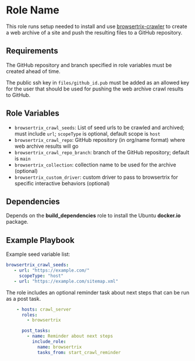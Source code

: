 Role Name
=========

This role runs setup needed to install and use [browsertrix-crawler](https://github.com/webrecorder/browsertrix-crawler) to create a web archive of a site and push the resulting files to a GitHub repository.

Requirements
------------

The GitHub repository and branch specified in role variables must be created ahead of time.

The public ssh key in `files/github_id.pub` must be added as an allowed key for the user that should be used for pushing the web archive crawl results to GitHub.

Role Variables
--------------

- `browsertrix_crawl_seeds`: List of seed urls to be crawled and archived; must include `url`;  `scopeType` is optional, default scope is `host`
- `browsertrix_crawl_repo`: GitHub repository (in org/name format) where web archive results will go
- `browsertrix_crawl_repo_branch`: branch of the GitHub repository; default is `main`
- `browsertrix_collection`: collection name to be used for the archive (optional)
- `browsertrix_custom_driver`: custom driver to pass to browsertrix for specific interactive behaviors (optional)


Dependencies
------------

Depends on the **build_dependencies** role to install the Ubuntu **docker.io** package.

Example Playbook
----------------

Example seed variable list:

```yaml
browsertrix_crawl_seeds:
   - url: "https://example.com/"
     scopeType: "host"
   - url: "https://example.com/sitemap.xml"

```

The role includes an optional reminder task about next steps that can be run as a post task.

```yaml
    - hosts: crawl_server
      roles:
        - browsertrix

      post_tasks:
        - name: Reminder about next steps
          include_role:
            name: browsertrix
            tasks_from: start_crawl_reminder
```